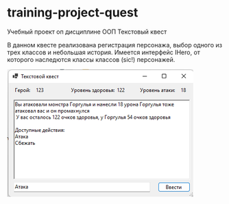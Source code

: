 # training-project-quest
Учебный проект оп дисциплине ООП
Текстовый квест

В данном квесте реализована регистрация персонажа, выбор одного из трех классов и небольшая история. 
Имеется интерфейс IHero, от которого наследются классы классов (sic!) персонажей. 

![alt text](Интерфейс.png "Внешний вид")

